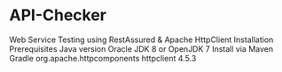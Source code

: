 # API-Checker
Web Service Testing using RestAssured & Apache HttpClient
Installation
Prerequisites
Java version Oracle JDK 8 or OpenJDK 7
Install via Maven Gradle
 <dependency>
     <groupId>org.apache.httpcomponents</groupId>
     <artifactId>httpclient</artifactId>
     <version>4.5.3</version>
 </dependency>
